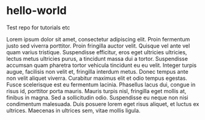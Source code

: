 # hello-world
Test repo for tutorials etc

Lorem ipsum dolor sit amet, consectetur adipiscing elit. Proin fermentum justo sed viverra porttitor. Proin fringilla auctor velit. Quisque vel ante vel quam varius tristique. Suspendisse efficitur, eros eget ultricies ultricies, lectus metus ultricies purus, a tincidunt massa dui a tortor. Suspendisse accumsan quam pharetra tortor vehicula tincidunt eu eu velit. Integer turpis augue, facilisis non velit et, fringilla interdum metus. Donec tempus ante non velit aliquet viverra. Curabitur maximus elit et odio tempus egestas. Fusce scelerisque est eu fermentum lacinia. Phasellus lacus dui, congue in risus id, porttitor porta mauris. Mauris turpis nisl, fringilla eget mollis at, finibus in magna. Sed a sollicitudin odio. Suspendisse eu neque non nisi condimentum malesuada. Duis posuere lorem eget risus aliquet, et luctus ex ultrices. Maecenas in ultrices sem, vitae mollis ligula.
